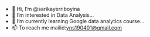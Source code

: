 - 👋 Hi, I’m @sarikayerriboyina
- 👀 I’m interested in Data Analysis...
- 🌱 I’m currently learning Google data analytics course...
- 📫 To reach me mailid:yns190401@gmail.com
